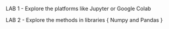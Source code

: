 LAB 1 - Explore the platforms like Jupyter or Google Colab

LAB 2 - Explore the methods in libraries { Numpy and Pandas }
